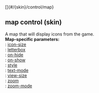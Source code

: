 []{#/{skin}/control/map}    
## map control (skin)    
A map that will display icons from the game.    
**Map-specific parameters:**    
:   [icon-size](/ref/%7Bskin%7D/param/icon-size.md)    
:   [letterbox](/ref/%7Bskin%7D/param/letterbox.md)    
:   [on-hide](/ref/%7Bskin%7D/param/on-hide.md)    
:   [on-show](/ref/%7Bskin%7D/param/on-show.md)    
:   [style](/ref/%7Bskin%7D/param/style.md)    
:   [text-mode](/ref/%7Bskin%7D/param/text-mode.md)    
:   [view-size](/ref/%7Bskin%7D/param/view-size.md)    
:   [zoom](/ref/%7Bskin%7D/param/zoom.md)    
:   [zoom-mode](/ref/%7Bskin%7D/param/zoom-mode.md)  